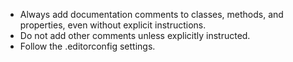  - Always add documentation comments to classes, methods, and properties, even without explicit instructions.
 - Do not add other comments unless explicitly instructed.
 - Follow the .editorconfig settings.